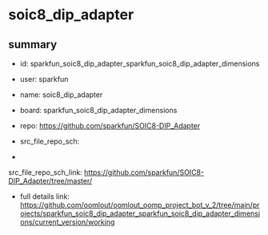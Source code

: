 # soic8_dip_adapter
 
## summary 
* id: sparkfun_soic8_dip_adapter_sparkfun_soic8_dip_adapter_dimensions
* user: sparkfun
* name: soic8_dip_adapter
* board: sparkfun_soic8_dip_adapter_dimensions
* repo: https://github.com/sparkfun/SOIC8-DIP_Adapter



* src_file_repo_sch: 
*
 src_file_repo_sch_link: https://github.com/sparkfun/SOIC8-DIP_Adapter/tree/master/
* full details link: https://github.com/oomlout/oomlout_oomp_project_bot_v_2/tree/main/projects/sparkfun_soic8_dip_adapter_sparkfun_soic8_dip_adapter_dimensions/current_version/working  






